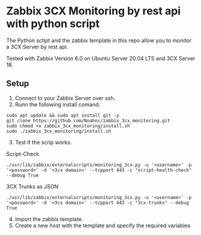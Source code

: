 # Zabbix 3CX Monitoring by rest api with python script

The Python sctipt and the zabbix template in this repo allow you to monitor a 3CX Server by rest api.

Tested with Zabbix Version 6.0 on Ubuntu Server 20.04 LTS and 3CX Server 18.


## Setup

1. Connect to your Zabbix Server over ssh.
2. Runn the following install comand:

``` shell
sudo apt update && sudo apt install git -y
git clone https://github.com/Noahnc/zabbix_3cx_monitoring.git
sudo chmod +x zabbix_3cx_monitoring/install.sh
sudo ./zabbix_3cx_monitoring/install.sh
```
3. Test if the scrip works.

Script-Check
``` shell
./usr/lib/zabbix/externalscripts/monitoring_3cx.py -u '<username>' -p '<password>' -d '<3cx domain>' --tcpport 443 -c "script-health-check" --debug True
```

3CX Trunks as JSON
``` shell
./usr/lib/zabbix/externalscripts/monitoring_3cx.py -u '<username>' -p '<password>' -d '<3cx domain>' --tcpport 443 -c "3cx-trunks" --debug True
```

4. Import the zabbix template.
5. Create a new host with the template and specify the required variables


